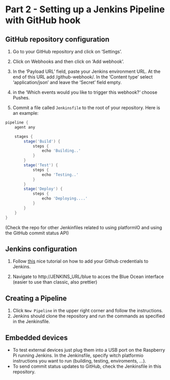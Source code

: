 # Part 2 - Setting up a Jenkins Pipeline with GitHub hook

## GitHub repository configuration

1. Go to your GitHub repository and click on ‘Settings’.
2. Click on Webhooks and then click on ‘Add webhook’.
3. In the ‘Payload URL’ field, paste your Jenkins environment URL. At the end of this URL add /github-webhook/. In the ‘Content type’ select ‘application/json’ and leave the ‘Secret’ field empty.
4. in the ‘Which events would you like to trigger this webhook?‘ choose Pushes.

5. Commit a file called `Jenkinsfile` to the root of your repository. Here is an example:
```groovy
pipeline {
    agent any

    stages {
        stage('Build') {
            steps {
                echo 'Building..'
            }
        }
        stage('Test') {
            steps {
                echo 'Testing..'
            }
        }
        stage('Deploy') {
            steps {
                echo 'Deploying....'
            }
        }
    }
}
```
(Check the repo for other Jenkinfiles related to using platformIO and using the GitHub commit status API)

## Jenkins configuration

1. Follow [this](https://medium.com/@dillson/triggering-a-jenkins-pipeline-on-git-push-321d29a98cf3) nice tutorial on how to add your Github credentials to Jenkins.

2. Navigate to http://JENKINS_URL/blue to acces the Blue Ocean interface (easier to use than classic, also prettier)

## Creating a Pipeline

1. Click `New Pipeline` in the upper right corner and follow the instructions. 
2. Jenkins should clone the repository and run the commands as specified in the Jenkinsfile.

## Embedded devices

* To test external devices just plug them into a USB port on the Raspberry Pi running Jenkins. In the Jenkinsfile, specify witch platformio instructions you want to run (building, testing, enviroments, ...).
* To send commit status updates to GitHub, check the Jenkinsfile in this repository.
